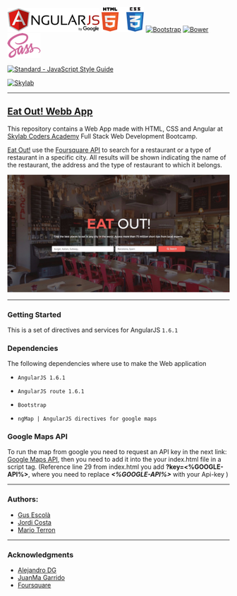 [![AngularJS](https://github.com/MarioTerron/logo-images/blob/master/logos/angularjs.png)](https://angularjs.org/) [![HTML5 and CSS3](https://github.com/MarioTerron/logo-images/blob/master/logos/html5andcss3.png)](http://www.w3.org/) [![Bootstrap](https://github.com/MarioTerron/logo-images/blob/master/logos/bootstrap.png)](http://getbootstrap.com/) [![Bower](https://github.com/MarioTerron/logo-images/blob/master/logos/bower.png)](https://bower.io/) [![SASS](https://github.com/MarioTerron/logo-images/blob/master/logos/sass.png)](http://sass-lang.com/)

[![Standard - JavaScript Style Guide](https://img.shields.io/badge/code%20style-standard-brightgreen.svg)](http://standardjs.com/)

[![Skylab](https://github.com/FransLopez/logo-images/blob/master/logos/skylab-56.png)](http://www.skylabcoders.com/)


---


## [Eat Out! Webb App](https://marioterron.github.io/eat-out)

This repository contains a Web App made with HTML, CSS and Angular at [Skylab Coders Academy](http://www.skylabcoders.com/es/) Full Stack Web Development Bootcamp.

[Eat Out!](https://marioterron.github.io/eat-out) use the [Foursquare API](https://developer.foursquare.com/) to search for a restaurant or a type of restaurant in a specific city. All results will be shown indicating the name of the restaurant, the address and the type of restaurant to which it belongs.

![Screenshot](img/full-site.jpg)


---

### Getting Started

This is a set of directives and services for AngularJS `1.6.1`

### Dependencies

The following dependencies where use to make the Web application

- `AngularJS 1.6.1`

- `AngularJS route 1.6.1`

- `Bootstrap`

- `ngMap | AngularJS directives for google maps`


### Google Maps API
To run the map from google you need to request an API key in the next link: [Google Maps API](https://developers.google.com/maps/documentation/javascript/), then you need to add it into the your index.html file in a script tag.
(Reference line 29 from index.html you add **?key=<%GOOGLE-API%>**, where you need to replace **_<%GOOGLE-API%>_** with your Api-key )

---

### Authors:

- [Gus Escolà](https://github.com/gusblacknails)
- [Jordi Costa](https://github.com/tsatsan)
- [Mario Terron](https://github.com/MarioTerron)

---

### Acknowledgments

* [Alejandro DG](https://github.com/agandia9)
* [JuanMa Garrido](https://github.com/juanmaguitar)
* [Foursquare](https://es.foursquare.com/)
